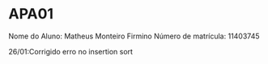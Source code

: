 # APA01
Nome do Aluno: Matheus Monteiro Firmino
Número de matrícula: 11403745

26/01:Corrigido erro no insertion sort
